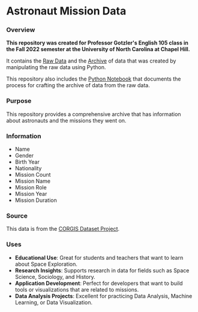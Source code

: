 # Astronaut Mission Data

### **Overview**

**This repository was created for Professor Gotzler's English 105 class in the Fall 2022 semester at the University of North Carolina at Chapel Hill.**

It contains the [Raw Data](https://github.com/AneeshSudigala1234/Astronaut-Mission-Data/blob/main/Data/raw_data.csv) and the [Archive](https://github.com/AneeshSudigala1234/Astronaut-Mission-Data/blob/main/Data/final_data.csv) of data that was created by manipulating the raw data using Python. 

This repository also includes the [Python Notebook](https://github.com/AneeshSudigala1234/Astronaut-Mission-Data/blob/main/processdocumentation.ipynb) that documents the process for crafting the archive of data from the raw data.

### **Purpose**

This repository provides a comprehensive archive that has information about astronauts and the missions they went on.

### **Information**

- Name
- Gender
- Birth Year
- Nationality
- Mission Count
- Mission Name
- Mission Role
- Mission Year
- Mission Duration

### **Source**

This data is from the [CORGIS Dataset Project](https://corgis-edu.github.io/corgis/csv/astronauts/).

### **Uses**

- **Educational Use**: Great for students and teachers that want to learn about Space Exploration.  
- **Research Insights**: Supports research in data for fields such as Space Science, Sociology, and History.  
- **Application Development**: Perfect for developers that want to build tools or visualizations that are related to missions.  
- **Data Analysis Projects**: Excellent for practicing Data Analysis, Machine Learning, or Data Visualization.



